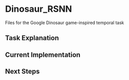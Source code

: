 # Dinosaur_RSNN
Files for the Google Dinosaur game-inspired temporal task

## Task Explanation

## Current Implementation

## Next Steps